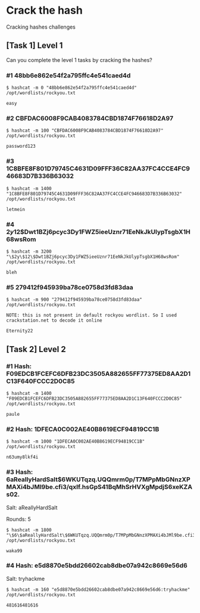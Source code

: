 # Crack the hash

Cracking hashes challenges

## [Task 1] Level 1
Can you complete the level 1 tasks by cracking the hashes?

### #1 48bb6e862e54f2a795ffc4e541caed4d
```
$ hashcat -m 0 "48bb6e862e54f2a795ffc4e541caed4d" /opt/wordlists/rockyou.txt

easy
```

### #2 CBFDAC6008F9CAB4083784CBD1874F76618D2A97
```
$ hashcat -m 100 "CBFDAC6008F9CAB4083784CBD1874F76618D2A97" /opt/wordlists/rockyou.txt

password123
```

### #3 1C8BFE8F801D79745C4631D09FFF36C82AA37FC4CCE4FC946683D7B336B63032
```
$ hashcat -m 1400 "1C8BFE8F801D79745C4631D09FFF36C82AA37FC4CCE4FC946683D7B336B63032" /opt/wordlists/rockyou.txt

letmein
```

### #4 $2y$12$Dwt1BZj6pcyc3Dy1FWZ5ieeUznr71EeNkJkUlypTsgbX1H68wsRom
```
$ hashcat -m 3200 "\$2y\$12\$Dwt1BZj6pcyc3Dy1FWZ5ieeUznr71EeNkJkUlypTsgbX1H68wsRom" /opt/wordlists/rockyou.txt

bleh
```

### #5 279412f945939ba78ce0758d3fd83daa
```
$ hashcat -m 900 "279412f945939ba78ce0758d3fd83daa" /opt/wordlists/rockyou.txt

NOTE: this is not present in default rockyou wordlist. So I used crackstation.net to decode it online

Eternity22
```

## [Task 2] Level 2

### #1 Hash: F09EDCB1FCEFC6DFB23DC3505A882655FF77375ED8AA2D1C13F640FCCC2D0C85
```
$ hashcat -m 1400 "F09EDCB1FCEFC6DFB23DC3505A882655FF77375ED8AA2D1C13F640FCCC2D0C85" /opt/wordlists/rockyou.txt

paule
```

### #2 Hash: 1DFECA0C002AE40B8619ECF94819CC1B
```
$ hashcat -m 1000 "1DFECA0C002AE40B8619ECF94819CC1B" /opt/wordlists/rockyou.txt

n63umy8lkf4i
```

### #3 Hash: $6$aReallyHardSalt$6WKUTqzq.UQQmrm0p/T7MPpMbGNnzXPMAXi4bJMl9be.cfi3/qxIf.hsGpS41BqMhSrHVXgMpdjS6xeKZAs02.

Salt: aReallyHardSalt

Rounds: 5
```
$ hashcat -m 1800 "\$6\$aReallyHardSalt\$6WKUTqzq.UQQmrm0p/T7MPpMbGNnzXPMAXi4bJMl9be.cfi3/qxIf.hsGpS41BqMhSrHVXgMpdjS6xeKZAs02." /opt/wordlists/rockyou.txt

waka99
```

### #4 Hash: e5d8870e5bdd26602cab8dbe07a942c8669e56d6

Salt: tryhackme
```
$ hashcat -m 160 "e5d8870e5bdd26602cab8dbe07a942c8669e56d6:tryhackme" /opt/wordlists/rockyou.txt

481616481616
```




